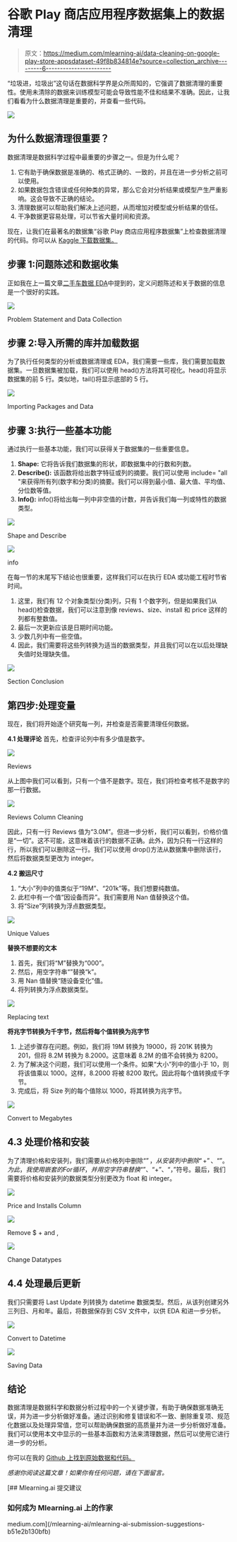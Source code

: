 # 谷歌 Play 商店应用程序数据集上的数据清理

> 原文：<https://medium.com/mlearning-ai/data-cleaning-on-google-play-store-appsdataset-49f8b834814e?source=collection_archive---------6----------------------->

“垃圾进，垃圾出”这句话在数据科学界是众所周知的，它强调了数据清理的重要性。使用未清除的数据来训练模型可能会导致性能不佳和结果不准确。因此，让我们看看为什么数据清理是重要的，并查看一些代码。

![](img/f73ad4bc6c25ab1f98fd5f3d885e67aa.png)

## 为什么数据清理很重要？

数据清理是数据科学过程中最重要的步骤之一。但是为什么呢？

1.  它有助于确保数据是准确的、格式正确的、一致的，并且在进一步分析之前可以使用。
2.  如果数据包含错误或任何种类的异常，那么它会对分析结果或模型产生严重影响。这会导致不正确的结论。
3.  清理数据可以帮助我们解决上述问题，从而增加对模型或分析结果的信任。
4.  干净数据更容易处理，可以节省大量时间和资源。

现在，让我们在最著名的数据集“谷歌 Play 商店应用程序数据集”上检查数据清理的代码。你可以从 [Kaggle 下载数据集。](https://www.kaggle.com/datasets/lava18/google-play-store-apps)

## 步骤 1:问题陈述和数据收集

正如我在上一篇文章[二手车数据 EDA](/mlearning-ai/detailed-exploratory-data-analysis-eda-on-used-cars-data-1bacac746ff4)中提到的，定义问题陈述和关于数据的信息是一个很好的实践。

![](img/f1c74c26e842e69fe484c0aefa8aaac0.png)

Problem Statement and Data Collection

## 步骤 2:导入所需的库并加载数据

为了执行任何类型的分析或数据清理或 EDA，我们需要一些库，我们需要加载数据集。一旦数据集被加载，我们可以使用 head()方法将其可视化。head()将显示数据集的前 5 行。类似地，tail()将显示底部的 5 行。

![](img/ea9599ff83effcaa0a5cd18dedd6e9f6.png)

Importing Packages and Data

## 步骤 3:执行一些基本功能

通过执行一些基本功能，我们可以获得关于数据集的一些重要信息。

1.  **Shape:** 它将告诉我们数据集的形状，即数据集中的行数和列数。
2.  **Describe():** 该函数将给出数字特征或列的摘要。我们可以使用 include= "all "来获得所有列(数字和分类)的摘要。我们可以得到最小值、最大值、平均值、分位数等值。
3.  **Info():** info()将给出每一列中非空值的计数，并告诉我们每一列或特性的数据类型。

![](img/ef98a95880d0d761dda4d84ed0d7390d.png)

Shape and Describe

![](img/7477049df39afe825e7b235c22f963c3.png)

info

在每一节的末尾写下结论也很重要，这样我们可以在执行 EDA 或功能工程时节省时间。

1.  这里，我们有 12 个对象类型(分类)列，只有 1 个数字列，但是如果我们从 head()检查数据，我们可以注意到像 reviews、size、install 和 price 这样的列都有整数值。
2.  最后一次更新应该是日期时间功能。
3.  少数几列中有一些空值。
4.  因此，我们需要将这些列转换为适当的数据类型，并且我们可以在以后处理缺失值时处理缺失值。

![](img/7c11618cc4d6381ec2d0739e6963ca1b.png)

Section Conclusion

## 第四步:处理变量

现在，我们将开始逐个研究每一列，并检查是否需要清理任何数据。

**4.1 处理评论**
首先，检查评论列中有多少值是数字。

![](img/f8f92156c236427b2bfc0a5890ddec44.png)

Reviews

从上图中我们可以看到，只有一个值不是数字。现在，我们将检查考核不是数字的那一行数据。

![](img/4477dd807957dd5ccbd16a58769d49f8.png)

Reviews Column Cleaning

因此，只有一行 Reviews 值为“3.0M”。但进一步分析，我们可以看到，价格价值是“一切”。这不可能，这意味着该行的数据不正确。此外，因为只有一行这样的行，所以我们可以删除这一行。我们可以使用 drop()方法从数据集中删除该行，然后将数据类型更改为 integer。

**4.2 搬运尺寸**

1.  “大小”列中的值类似于“19M”、“201k”等。我们想要纯数值。
2.  此栏中有一个值“因设备而异”。我们需要用 Nan 值替换这个值。
3.  将“Size”列转换为浮点数据类型。

![](img/07d951e91a83088d289fbf0ea194e9bc.png)

Unique Values

**替换不想要的文本**

1.  首先，我们将“M”替换为“000”。
2.  然后，用空字符串“”替换“k”。
3.  用 Nan 值替换“随设备变化”值。
4.  将列转换为浮点数据类型。

![](img/4951107f81d437202afcb40f55a6e5d2.png)

Replacing text

**将兆字节转换为千字节，然后将每个值转换为兆字节**

1.  上述步骤存在问题。例如，我们将 19M 转换为 19000，将 201K 转换为 201，但将 8.2M 转换为 8.2000。这意味着 8.2M 的值不会转换为 8200。
2.  为了解决这个问题，我们可以使用一个条件。如果“大小”列中的值小于 10，则将该值乘以 1000。这样，8.2000 将被 8200 取代。因此将每个值转换成千字节。
3.  完成后，将 Size 列的每个值除以 1000，将其转换为兆字节。

![](img/a80fa28c808d9e5878fd1d71e00ef14f.png)

Convert to Megabytes

## 4.3 处理价格和安装

为了清理价格和安装列，我们需要从价格列中删除“$”，从安装列中删除“+”、“”。为此，我使用嵌套的 For 循环，并用空字符串替换“$”、“+”、“，”符号。最后，我们需要将价格和安装列的数据类型分别更改为 float 和 integer。

![](img/82e658dd8ec3dd983075a88f570fc607.png)

Price and Installs Column

![](img/ce370f66fb2db657977b59a5c32c0f17.png)

Remove $ + and ,

![](img/95275ea6891c3fc008ac23e9d19ef3a3.png)

Change Datatypes

## 4.4 处理最后更新

我们只需要将 Last Update 列转换为 datetime 数据类型。然后，从该列创建另外三列日、月和年。最后，将数据保存到 CSV 文件中，以供 EDA 和进一步分析。

![](img/34a7e649f48b40dfeeb6b7635c7d5c97.png)

Convert to Datetime

![](img/ccaf7a54b04176bb4efbff2a5c4f2d46.png)

Saving Data

## 结论

数据清理是数据科学和数据分析过程中的一个关键步骤，有助于确保数据准确无误，并为进一步分析做好准备。通过识别和修复错误和不一致、删除重复项、规范化数据以及处理异常值，您可以帮助确保数据的高质量并为进一步分析做好准备。我们可以使用本文中显示的一些基本函数和方法来清理数据，然后可以使用它进行进一步的分析。

你可以在我的 [Github 上找到原始数据和代码。](https://github.com/devsachin0879/FullStackDataScience/blob/main/EDA_FE/GooglePlayStore/Data%20Cleaning%20GooglePlayStore.ipynb)

*感谢你阅读这篇文章！如果你有任何问题，请在下面留言。*

[](/mlearning-ai/mlearning-ai-submission-suggestions-b51e2b130bfb) [## Mlearning.ai 提交建议

### 如何成为 Mlearning.ai 上的作家

medium.com](/mlearning-ai/mlearning-ai-submission-suggestions-b51e2b130bfb)